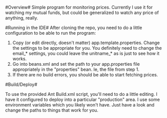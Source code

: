 #Overview#
Simple program for monitoring prices.  Currently I use it for watching my mutual funds, but could be generalized to watch any price of anything, really.

#Running in the IDE#
After cloning the repo, you need to do a little configuration to be able to run the program:

1.  Copy (or edit directly, doesn't matter) app.template.properties.  Change the settings to be appropriate for you.  You definitely need to change the email_* settings, you could leave the unitname_* as is just to see how it works.
2.  Go into beans.xml and set the path to your app.properties file appropriately in the "properties" bean.  Ie, the file from step 1.
3.  If there are no build errors, you should be able to start fetching prices.

#Build/Deploy#

To use the provided Ant Build.xml script, you'll need to do a little editing. I have it configured to deploy into a particular "production" area.  I use some environment variables which you likely won't have.  Just have a look and change the paths to things that work for you.
